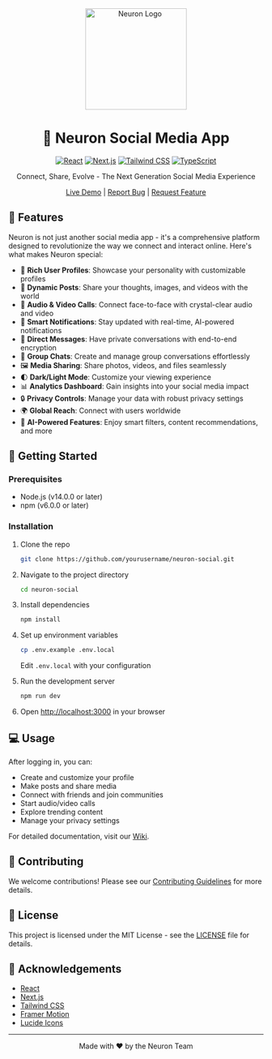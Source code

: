 
<div align="center">
  <img src="https://i.ibb.co/3hxxBHJ/1000047457-modified-11zon.png" alt="Neuron Logo" width="200"/>

  # 🧠 Neuron Social Media App

  [![React](https://img.shields.io/badge/React-20232A?style=for-the-badge&logo=react&logoColor=61DAFB)](https://reactjs.org/)
  [![Next.js](https://img.shields.io/badge/Next.js-000000?style=for-the-badge&logo=next.js&logoColor=white)](https://nextjs.org/)
  [![Tailwind CSS](https://img.shields.io/badge/Tailwind_CSS-38B2AC?style=for-the-badge&logo=tailwind-css&logoColor=white)](https://tailwindcss.com/)
  [![TypeScript](https://img.shields.io/badge/TypeScript-007ACC?style=for-the-badge&logo=typescript&logoColor=white)](https://www.typescriptlang.org/)

  Connect, Share, Evolve - The Next Generation Social Media Experience

  [Live Demo](https://neuron-social.com) | [Report Bug](https://github.com/yourusername/neuron-social/issues) | [Request Feature](https://github.com/yourusername/neuron-social/issues)

</div>

## 🌟 Features

Neuron is not just another social media app - it's a comprehensive platform designed to revolutionize the way we connect and interact online. Here's what makes Neuron special:

- 👤 **Rich User Profiles**: Showcase your personality with customizable profiles
- 📝 **Dynamic Posts**: Share your thoughts, images, and videos with the world
- 🎥 **Audio & Video Calls**: Connect face-to-face with crystal-clear audio and video
- 🔔 **Smart Notifications**: Stay updated with real-time, AI-powered notifications
- 💬 **Direct Messages**: Have private conversations with end-to-end encryption
- 👥 **Group Chats**: Create and manage group conversations effortlessly
- 🖼️ **Media Sharing**: Share photos, videos, and files seamlessly
- 🌓 **Dark/Light Mode**: Customize your viewing experience
- 📊 **Analytics Dashboard**: Gain insights into your social media impact
- 🔒 **Privacy Controls**: Manage your data with robust privacy settings
- 🌍 **Global Reach**: Connect with users worldwide
- 🧠 **AI-Powered Features**: Enjoy smart filters, content recommendations, and more

## 🚀 Getting Started

### Prerequisites

- Node.js (v14.0.0 or later)
- npm (v6.0.0 or later)

### Installation

1. Clone the repo
   ```sh
   git clone https://github.com/yourusername/neuron-social.git
   ```

2. Navigate to the project directory
   ```sh
   cd neuron-social
   ```

3. Install dependencies
   ```sh
   npm install
   ```

4. Set up environment variables
   ```sh
   cp .env.example .env.local
   ```
   Edit `.env.local` with your configuration

5. Run the development server
   ```sh
   npm run dev
   ```

6. Open [http://localhost:3000](http://localhost:3000) in your browser

## 💻 Usage

After logging in, you can:

- Create and customize your profile
- Make posts and share media
- Connect with friends and join communities
- Start audio/video calls
- Explore trending content
- Manage your privacy settings

For detailed documentation, visit our [Wiki](https://github.com/yourusername/neuron-social/wiki).

## 🤝 Contributing

We welcome contributions! Please see our [Contributing Guidelines](CONTRIBUTING.md) for more details.

## 📜 License

This project is licensed under the MIT License - see the [LICENSE](LICENSE) file for details.

## 🙏 Acknowledgements

- [React](https://reactjs.org/)
- [Next.js](https://nextjs.org/)
- [Tailwind CSS](https://tailwindcss.com/)
- [Framer Motion](https://www.framer.com/motion/)
- [Lucide Icons](https://lucide.dev/)

---

<div align="center">
  Made with ❤️ by the Neuron Team
</div>
